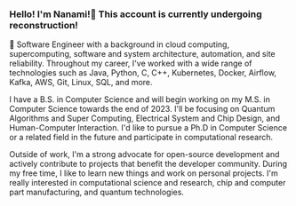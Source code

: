 
### Hello! I'm Nanami!👋 This account is currently undergoing reconstruction! 

🚀 Software Engineer with a background in cloud computing, supercomputing, software and system architecture, automation, and site reliability. Throughout my career, I've worked with a wide range of technologies such as Java, Python, C, C++, Kubernetes, Docker, Airflow, Kafka, AWS, Git, Linux, SQL, and more. 

I have a B.S. in Computer Science and will begin working on my M.S. in Computer Science towards the end of 2023. I'll be focusing on Quantum Algorithms and Super Computing, Electrical System and Chip Design, and Human-Computer Interaction. I'd like to pursue a Ph.D in Computer Science or a related field in the future and participate in computational research. 

Outside of work, I'm a strong advocate for open-source development and actively contribute to projects that benefit the developer community. During my free time, I like to learn new things and work on personal projects. I'm really interested in computational science and research, chip and computer part manufacturing, and quantum technologies.
